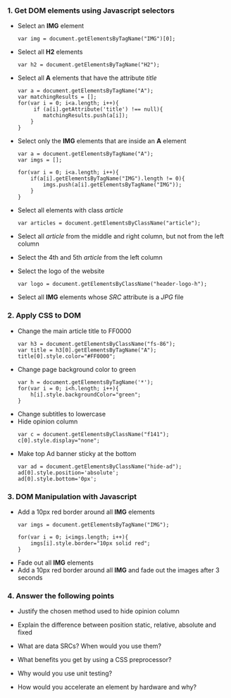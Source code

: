 ### 1. Get DOM elements using Javascript selectors

* Select an __IMG__ element
	```
	var img = document.getElementsByTagName("IMG")[0];
	```
* Select all __H2__ elements
	```
	var h2 = document.getElementsByTagName("H2");
	```
	
* Select all __A__ elements that have the attribute _title_
	```
	var a = document.getElementsByTagName("A");
	var matchingResults = [];
	for(var i = 0; i<a.length; i++){
		 if (a[i].getAttribute('title') !== null){
			matchingResults.push(a[i]);
		}
	}
	```
* Select only the __IMG__ elements that are inside an __A__ element
 	```
 	var a = document.getElementsByTagName("A");
	var imgs = [];
	
	for(var i = 0; i<a.length; i++){
		if(a[i].getElementsByTagName("IMG").length != 0){
			imgs.push(a[i].getElementsByTagName("IMG"));
		}
	}
 	```
* Select all elements with class _article_
	```
	var articles = document.getElementsByClassName("article");
	```
* Select all _article_ from the middle and right column, but not from the left column
* Select the 4th and 5th _article_ from the left column
* Select the logo of the website
	```
	var logo = document.getElementsByClassName("header-logo-h");
	```
* Select all __IMG__ elements whose _SRC_ attribute is a _JPG_ file

### 2. Apply CSS to DOM

* Change the main article title to FF0000
	```
	var h3 = document.getElementsByClassName("fs-86");
	var title = h3[0].getElementsByTagName("A");
	title[0].style.color="#FF0000";
	```
* Change page background color to green
	```
	var h = document.getElementsByTagName('*');
	for(var i = 0; i<h.length; i++){
		h[i].style.backgroundColor="green";
	}
	```
* Change subtitles to lowercase
* Hide opinion column
	```
	var c = document.getElementsByClassName("f141");
	c[0].style.display="none";
	```
* Make top Ad banner sticky at the bottom
	```
	var ad = document.getElementsByClassName("hide-ad");
	ad[0].style.position='absolute';
	ad[0].style.bottom='0px';
	```

### 3. DOM Manipulation with Javascript

* Add a 10px red border around all __IMG__ elements 
	```
	var imgs = document.getElementsByTagName("IMG");
	
	for(var i = 0; i<imgs.length; i++){
		imgs[i].style.border="10px solid red";
	}
	```
* Fade out all __IMG__ elements
* Add a 10px red border around all __IMG__ and fade out the images after 3 seconds

### 4. Answer the following points

* Justify the chosen method used to hide opinion column

* Explain the difference between position static, relative, absolute and fixed

* What are data SRCs? When would you use them?

* What benefits you get by using a CSS preprocessor?

* Why would you use unit testing?

* How would you accelerate an element by hardware and why?



